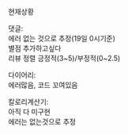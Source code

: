 현재상황

댓글:  
에러 없는 것으로 추정(19일 0시기준)  
별점 추가하고싶다  
리뷰 정렬 긍정적(3~5)/부정적(0~2.5)

다이어리:  
에러많음, 코드 꼬여있음

칼로리계산기:  
아직 다 미구현  
에러는 없는것으로 추정
